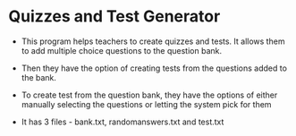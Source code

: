 # Quizzes and Test Generator

* This program helps teachers to create quizzes and tests. It allows them to add multiple choice questions to the question bank.

* Then they have the option of creating tests from the questions added to the bank.

* To create test from the question bank, they have the options of either manually selecting the questions or letting the system pick for them

* It has 3 files - bank.txt, randomanswers.txt and test.txt
